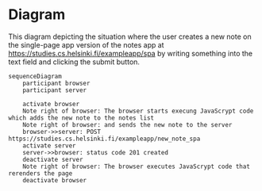# Diagram 

This diagram depicting the situation where the user creates a new note on the single-page app version of the notes app at https://studies.cs.helsinki.fi/exampleapp/spa by writing something into the text field and clicking the submit button.

```mermaid
sequenceDiagram
    participant browser
    participant server

    activate browser
    Note right of browser: The browser starts execung JavaScrypt code which adds the new note to the notes list
    Note right of browser: and sends the new note to the server
    browser->>server: POST https://studies.cs.helsinki.fi/exampleapp/new_note_spa
    activate server
    server->>browser: status code 201 created
    deactivate server
    Note right of browser: The browser executes JavaScrypt code that rerenders the page
    deactivate browser
```